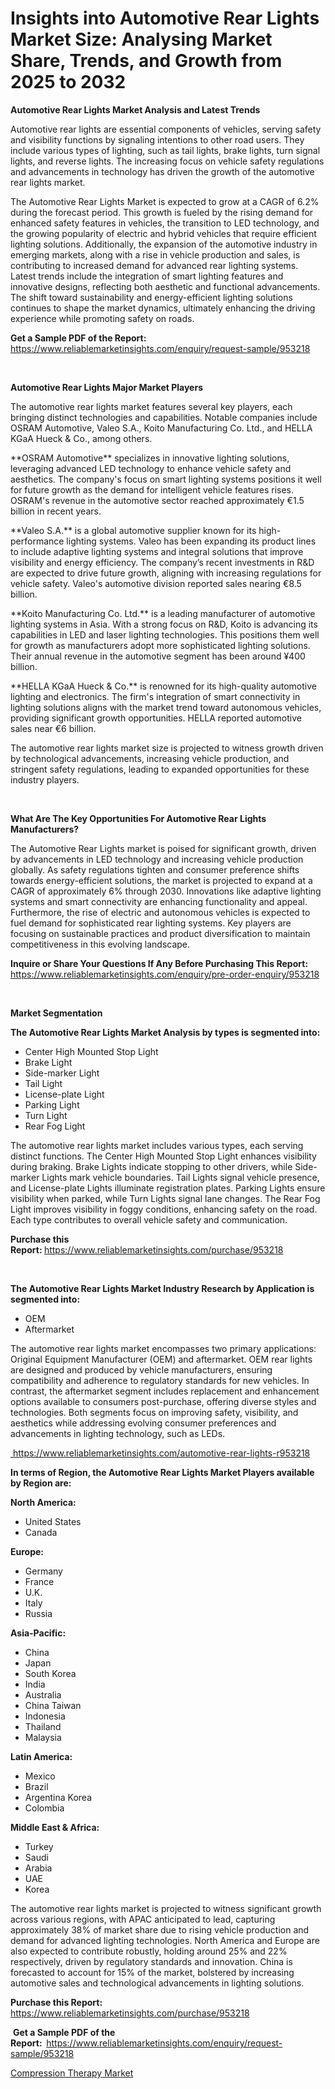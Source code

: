 <p><h1>Insights into Automotive Rear Lights Market Size: Analysing Market Share, Trends, and Growth from 2025 to 2032</h1></p><p><strong>Automotive Rear Lights Market Analysis and Latest Trends</strong></p>
<p><p>Automotive rear lights are essential components of vehicles, serving safety and visibility functions by signaling intentions to other road users. They include various types of lighting, such as tail lights, brake lights, turn signal lights, and reverse lights. The increasing focus on vehicle safety regulations and advancements in technology has driven the growth of the automotive rear lights market.</p><p>The Automotive Rear Lights Market is expected to grow at a CAGR of 6.2% during the forecast period. This growth is fueled by the rising demand for enhanced safety features in vehicles, the transition to LED technology, and the growing popularity of electric and hybrid vehicles that require efficient lighting solutions. Additionally, the expansion of the automotive industry in emerging markets, along with a rise in vehicle production and sales, is contributing to increased demand for advanced rear lighting systems. Latest trends include the integration of smart lighting features and innovative designs, reflecting both aesthetic and functional advancements. The shift toward sustainability and energy-efficient lighting solutions continues to shape the market dynamics, ultimately enhancing the driving experience while promoting safety on roads.</p></p>
<p><strong>Get a Sample PDF of the Report:&nbsp;</strong> <a href="https://www.reliablemarketinsights.com/enquiry/request-sample/953218?utm_campaign=3024&utm_medium=2&utm_source=Github&utm_content=ia&utm_term=07032025&utm_id=automotive-rear-lights">https://www.reliablemarketinsights.com/enquiry/request-sample/953218</a></p>
<p>&nbsp;</p>
<p><strong>Automotive Rear Lights Major Market Players</strong></p>
<p><p>The automotive rear lights market features several key players, each bringing distinct technologies and capabilities. Notable companies include OSRAM Automotive, Valeo S.A., Koito Manufacturing Co. Ltd., and HELLA KGaA Hueck & Co., among others.</p><p>**OSRAM Automotive** specializes in innovative lighting solutions, leveraging advanced LED technology to enhance vehicle safety and aesthetics. The company's focus on smart lighting systems positions it well for future growth as the demand for intelligent vehicle features rises. OSRAM's revenue in the automotive sector reached approximately €1.5 billion in recent years.</p><p>**Valeo S.A.** is a global automotive supplier known for its high-performance lighting systems. Valeo has been expanding its product lines to include adaptive lighting systems and integral solutions that improve visibility and energy efficiency. The company’s recent investments in R&D are expected to drive future growth, aligning with increasing regulations for vehicle safety. Valeo's automotive division reported sales nearing €8.5 billion.</p><p>**Koito Manufacturing Co. Ltd.** is a leading manufacturer of automotive lighting systems in Asia. With a strong focus on R&D, Koito is advancing its capabilities in LED and laser lighting technologies. This positions them well for growth as manufacturers adopt more sophisticated lighting solutions. Their annual revenue in the automotive segment has been around ¥400 billion.</p><p>**HELLA KGaA Hueck & Co.** is renowned for its high-quality automotive lighting and electronics. The firm's integration of smart connectivity in lighting solutions aligns with the market trend toward autonomous vehicles, providing significant growth opportunities. HELLA reported automotive sales near €6 billion.</p><p>The automotive rear lights market size is projected to witness growth driven by technological advancements, increasing vehicle production, and stringent safety regulations, leading to expanded opportunities for these industry players.</p></p>
<p>&nbsp;</p>
<p><strong>What Are The Key Opportunities For Automotive Rear Lights Manufacturers?</strong></p>
<p><p>The Automotive Rear Lights market is poised for significant growth, driven by advancements in LED technology and increasing vehicle production globally. As safety regulations tighten and consumer preference shifts towards energy-efficient solutions, the market is projected to expand at a CAGR of approximately 6% through 2030. Innovations like adaptive lighting systems and smart connectivity are enhancing functionality and appeal. Furthermore, the rise of electric and autonomous vehicles is expected to fuel demand for sophisticated rear lighting systems. Key players are focusing on sustainable practices and product diversification to maintain competitiveness in this evolving landscape.</p></p>
<p><strong>Inquire or Share Your Questions If Any Before Purchasing This Report:</strong> <a href="https://www.reliablemarketinsights.com/enquiry/pre-order-enquiry/953218?utm_campaign=3024&utm_medium=2&utm_source=Github&utm_content=ia&utm_term=07032025&utm_id=automotive-rear-lights">https://www.reliablemarketinsights.com/enquiry/pre-order-enquiry/953218</a></p>
<p>&nbsp;</p>
<p><strong>Market Segmentation</strong></p>
<p><strong>The Automotive Rear Lights Market Analysis by types is segmented into:</strong></p>
<p><ul><li>Center High Mounted Stop Light</li><li>Brake Light</li><li>Side-marker Light</li><li>Tail Light</li><li>License-plate Light</li><li>Parking Light</li><li>Turn Light</li><li>Rear Fog Light</li></ul></p>
<p><p>The automotive rear lights market includes various types, each serving distinct functions. The Center High Mounted Stop Light enhances visibility during braking. Brake Lights indicate stopping to other drivers, while Side-marker Lights mark vehicle boundaries. Tail Lights signal vehicle presence, and License-plate Lights illuminate registration plates. Parking Lights ensure visibility when parked, while Turn Lights signal lane changes. The Rear Fog Light improves visibility in foggy conditions, enhancing safety on the road. Each type contributes to overall vehicle safety and communication.</p></p>
<p><strong>Purchase this Report:&nbsp;</strong><a href="https://www.reliablemarketinsights.com/purchase/953218?utm_campaign=3024&utm_medium=2&utm_source=Github&utm_content=ia&utm_term=07032025&utm_id=automotive-rear-lights">https://www.reliablemarketinsights.com/purchase/953218</a></p>
<p>&nbsp;</p>
<p><strong>The Automotive Rear Lights Market Industry Research by Application is segmented into:</strong></p>
<p><ul><li>OEM</li><li>Aftermarket</li></ul></p>
<p><p>The automotive rear lights market encompasses two primary applications: Original Equipment Manufacturer (OEM) and aftermarket. OEM rear lights are designed and produced by vehicle manufacturers, ensuring compatibility and adherence to regulatory standards for new vehicles. In contrast, the aftermarket segment includes replacement and enhancement options available to consumers post-purchase, offering diverse styles and technologies. Both segments focus on improving safety, visibility, and aesthetics while addressing evolving consumer preferences and advancements in lighting technology, such as LEDs.</p></p>
<p><a href="https://www.reliablemarketinsights.com/automotive-rear-lights-r953218?utm_campaign=3024&utm_medium=2&utm_source=Github&utm_content=ia&utm_term=07032025&utm_id=automotive-rear-lights">&nbsp;https://www.reliablemarketinsights.com/automotive-rear-lights-r953218</a></p>
<p><strong>In terms of Region, the Automotive Rear Lights Market Players available by Region are:</strong></p>
<p>
    <p> <strong> North America: </strong>
        <ul>
            <li>United States</li>
            <li>Canada</li>
        </ul>
        </p> 
    <p> <strong> Europe: </strong>
        <ul>
            <li>Germany</li>
            <li>France</li>
            <li>U.K.</li>
            <li>Italy</li>
            <li>Russia</li>
        </ul>
        </p> 
    <p> <strong> Asia-Pacific: </strong>
        <ul>
            <li>China</li>
            <li>Japan</li>
            <li>South Korea</li>
            <li>India</li>
            <li>Australia</li>
            <li>China Taiwan</li>
            <li>Indonesia</li>
            <li>Thailand</li>
            <li>Malaysia</li>
        </ul>
        </p> 
    <p> <strong> Latin America: </strong>
        <ul>
            <li>Mexico</li>
            <li>Brazil</li>
            <li>Argentina Korea</li>
            <li>Colombia</li>
        </ul>
        </p> 
    <p> <strong> Middle East & Africa: </strong>
        <ul>
            <li>Turkey</li>
            <li>Saudi</li>
            <li>Arabia</li>
            <li>UAE</li>
            <li>Korea</li>
        </ul>
    </p>
    </p>
<p><p>The automotive rear lights market is projected to witness significant growth across various regions, with APAC anticipated to lead, capturing approximately 38% of market share due to rising vehicle production and demand for advanced lighting technologies. North America and Europe are also expected to contribute robustly, holding around 25% and 22% respectively, driven by regulatory standards and innovation. China is forecasted to account for 15% of the market, bolstered by increasing automotive sales and technological advancements in lighting solutions.</p></p>
<p><strong>Purchase this Report: </strong><a href="https://www.reliablemarketinsights.com/purchase/953218?utm_campaign=3024&utm_medium=2&utm_source=Github&utm_content=ia&utm_term=07032025&utm_id=automotive-rear-lights">https://www.reliablemarketinsights.com/purchase/953218</a></p>
<p>&nbsp;<strong>Get a Sample PDF of the Report:&nbsp;&nbsp;</strong><a href="https://www.reliablemarketinsights.com/enquiry/request-sample/953218?utm_campaign=3024&utm_medium=2&utm_source=Github&utm_content=ia&utm_term=07032025&utm_id=automotive-rear-lights">https://www.reliablemarketinsights.com/enquiry/request-sample/953218</a></p>
<p><strong></strong></p>
<p><p><a href="https://github.com/aidelndasse/Market-Research-Report-List-1/blob/main/compression-therapy-market.md?utm_campaign=3024&utm_medium=2&utm_source=Github&utm_content=ia&utm_term=07032025&utm_id=automotive-rear-lights">Compression Therapy Market</a></p></p>